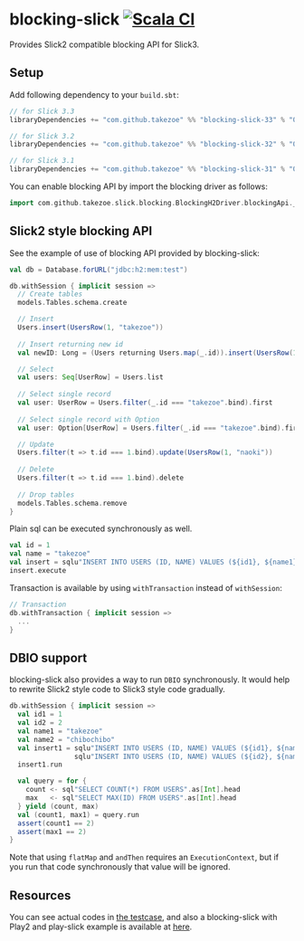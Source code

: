 blocking-slick [![Scala CI](https://github.com/gitbucket/blocking-slick/actions/workflows/scala.yml/badge.svg)](https://github.com/gitbucket/blocking-slick/actions/workflows/scala.yml)
==============

Provides Slick2 compatible blocking API for Slick3.

Setup
-----

Add following dependency to your `build.sbt`:

```scala
// for Slick 3.3
libraryDependencies += "com.github.takezoe" %% "blocking-slick-33" % "0.0.13"

// for Slick 3.2
libraryDependencies += "com.github.takezoe" %% "blocking-slick-32" % "0.0.11"

// for Slick 3.1
libraryDependencies += "com.github.takezoe" %% "blocking-slick-31" % "0.0.7"
```

You can enable blocking API by import the blocking driver as follows:

```scala
import com.github.takezoe.slick.blocking.BlockingH2Driver.blockingApi._
```

Slick2 style blocking API
----

See the example of use of blocking API provided by blocking-slick:

```scala
val db = Database.forURL("jdbc:h2:mem:test")

db.withSession { implicit session =>
  // Create tables
  models.Tables.schema.create

  // Insert
  Users.insert(UsersRow(1, "takezoe"))
  
  // Insert returning new id
  val newID: Long = (Users returning Users.map(_.id)).insert(UsersRow(1, "takezoe"))

  // Select
  val users: Seq[UserRow] = Users.list
  
  // Select single record
  val user: UserRow = Users.filter(_.id === "takezoe".bind).first
  
  // Select single record with Option
  val user: Option[UserRow] = Users.filter(_.id === "takezoe".bind).firstOption

  // Update
  Users.filter(t => t.id === 1.bind).update(UsersRow(1, "naoki"))
  
  // Delete
  Users.filter(t => t.id === 1.bind).delete
  
  // Drop tables
  models.Tables.schema.remove
}
```

Plain sql can be executed synchronously as well.

```scala
val id = 1
val name = "takezoe"
val insert = sqlu"INSERT INTO USERS (ID, NAME) VALUES (${id1}, ${name1})"
insert.execute
```

Transaction is available by using `withTransaction` instead of `withSession`:

```scala
// Transaction
db.withTransaction { implicit session =>
  ...
}
```

DBIO support
----

blocking-slick also provides a way to run `DBIO` synchronously. It would help to rewrite Slick2 style code to Slick3 style code gradually.

```scala
db.withSession { implicit session =>
  val id1 = 1
  val id2 = 2
  val name1 = "takezoe"
  val name2 = "chibochibo"
  val insert1 = sqlu"INSERT INTO USERS (ID, NAME) VALUES (${id1}, ${name1})" andThen
                sqlu"INSERT INTO USERS (ID, NAME) VALUES (${id2}, ${name2})"
  insert1.run

  val query = for {
    count <- sql"SELECT COUNT(*) FROM USERS".as[Int].head
    max   <- sql"SELECT MAX(ID) FROM USERS".as[Int].head
  } yield (count, max)
  val (count1, max1) = query.run
  assert(count1 == 2)
  assert(max1 == 2)
}
```

Note that using `flatMap` and `andThen` requires an `ExecutionContext`, but if you run that code synchronously that value will be ignored.

Resources
----

You can see actual codes in [the testcase](https://github.com/gitbucket/blocking-slick/blob/master/src/test/scala/com/github/takezoe/slick/blocking/SlickBlockingAPISpec.scala), and also a blocking-slick with Play2 and play-slick example is available at [here](https://github.com/takezoe/blocking-slick-play2).
